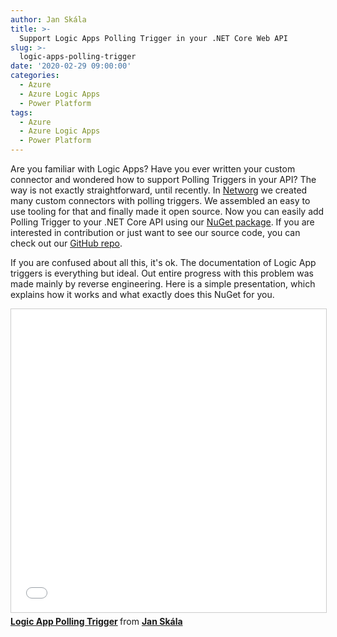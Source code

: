 ```yaml
---
author: Jan Skála
title: >-
  Support Logic Apps Polling Trigger in your .NET Core Web API
slug: >-
  logic-apps-polling-trigger
date: '2020-02-29 09:00:00'
categories:
  - Azure
  - Azure Logic Apps
  - Power Platform
tags:
  - Azure
  - Azure Logic Apps
  - Power Platform
---
```


Are you familiar with Logic Apps? Have you ever written your custom connector and wondered how to support Polling Triggers in your API? The way is not exactly straightforward, until recently. In [Networg](https://networg.com/) we created many custom connectors with polling triggers. We assembled an easy to use tooling for that and finally made it open source. Now you can easily add Polling Trigger to your .NET Core API using our [NuGet package](https://www.nuget.org/packages/FluentPollingTriggerBuilder/1.0.0). If you are interested in contribution or just want to see our source code, you can check out our [GitHub repo](https://github.com/NETWORG/Utilities.LogicApps.FluentPollingTriggerBuilder).

If you are confused about all this, it's ok. The documentation of Logic App triggers is everything but ideal. Out entire progress with this problem was made mainly by reverse engineering. Here is a simple presentation, which explains how it works and what exactly does this NuGet for you.

<iframe src="//www.slideshare.net/slideshow/embed_code/key/1JWWGctE8FlrGW" width="595" height="485" frameborder="0" marginwidth="0" marginheight="0" scrolling="no" style="border:1px solid #CCC; border-width:1px; margin-bottom:5px; max-width: 100%;" allowfullscreen> </iframe> <div style="margin-bottom:5px"> <strong> <a href="//www.slideshare.net/JanSkla1/logic-app-polling-trigger" title="Logic App Polling Trigger" target="_blank">Logic App Polling Trigger</a> </strong> from <strong><a href="https://www.slideshare.net/JanSkla1" target="_blank">Jan Skála</a></strong> </div>
